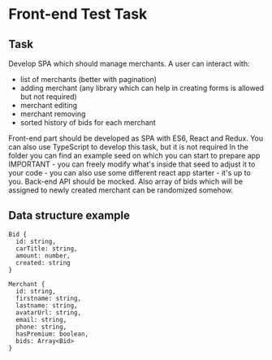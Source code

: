 # Front-end Test Task
## Task

Develop SPA which should manage merchants. A user can interact with:
 - list of merchants (better with pagination)
 - adding merchant (any library which can help in creating forms is allowed but not required)
 - merchant editing
 - merchant removing
 - sorted history of bids for each merchant

Front-end part should be developed as SPA with ES6, React and Redux.
You can also use TypeScript to develop this task, but it is not required
In the folder you can find an example seed on which you can start to prepare app
IMPORTANT - you can freely modify what's inside that seed to adjust it to your code - you can also use some different react app starter - it's up to you.
Back-end API should be mocked.
Also array of bids which will be assigned to newly created merchant can be randomized somehow.

## Data structure example

```
Bid {
  id: string,
  carTitle: string,
  amount: number,
  created: string
}
```

```
Merchant {
  id: string,
  firstname: string,
  lastname: string,
  avatarUrl: string,
  email: string,
  phone: string,
  hasPremium: boolean,
  bids: Array<Bid>
}
```
